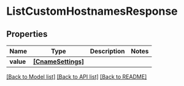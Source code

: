 # ListCustomHostnamesResponse


## Properties
Name | Type | Description | Notes
------------ | ------------- | ------------- | -------------
**value** | [**[CnameSettings]**](CnameSettings.md) |  | 

[[Back to Model list]](../README.md#documentation-for-models) [[Back to API list]](../README.md#documentation-for-api-endpoints) [[Back to README]](../README.md)


